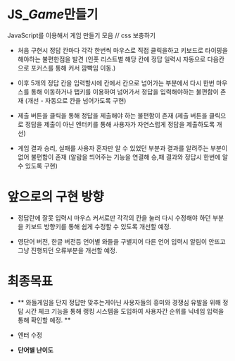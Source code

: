 # JS\_*Game*만들기

JavaScript를 이용해서 게임 만들기 모음 // css 보충하기

- 처음 구현시 정답 칸마다 각각 한번씩 마우스로 직접 클릭을하고 키보드로 타이핑을 해야하는 불편한점을 발견
  (인풋 리스트별 해당 칸에 정답 일력시 자동으로 다음칸으로 포커스를 통해 커서 깜빡임 이동.)

- 이후 5개의 정답 칸을 입력할시에 칸에서 칸으로 넘어가는 부분에서 다시 한번 마우스를 통해 이동하거나
  탭키를 이용하여 넘어가서 정답을 입력해야하는 불편함이 존재
  (개선 - 자동으로 칸을 넘어가도록 구현)

- 제출 버튼을 클릭을 통해 정답을 제출해야 하는 불편함이 존재
  (제출 버튼을 클릭으로 정답을 제출이 아닌 엔터키를 통해 사용자가 자연스럽게 정답을 제출하도록 개선)

- 게임 결과 승리, 실패를 사용자 혼자만 알 수 있었던 부분과 결과를 알려주는 부분이 없어 불편함이 존재
  (알람을 띄어주는 기능을 연결해 승,패 결과와 정답시 한번에 알 수 있도록 구현)

# 앞으로의 구현 방향

- 정답란에 잘못 입력시 마우스 커서로만 각각의 칸을 눌러 다시 수정해야 하던 부분을 키보드 방향키를 통해
  쉽게 수정할 수 있도록 개선할 예정.

- 영단어 버전, 한글 버전등 언어별 와들을 구별지어 다른 언어 입력시 알림이 안뜨고 그냥 진행되던 오류부분을
  개선할 예정.

# 최종목표

- ** 와들게임을 단지 정답만 맞추는게아닌 사용자들의 흥미와 경쟁심 유발을 위해
  정답 시간 체크 기능을 통해 랭킹 시스템을 도입하여 사용자간 순위를 닉네임 입력을 통해 확인할 예정. **

- 엔터 수정
- **단어별 난이도**

